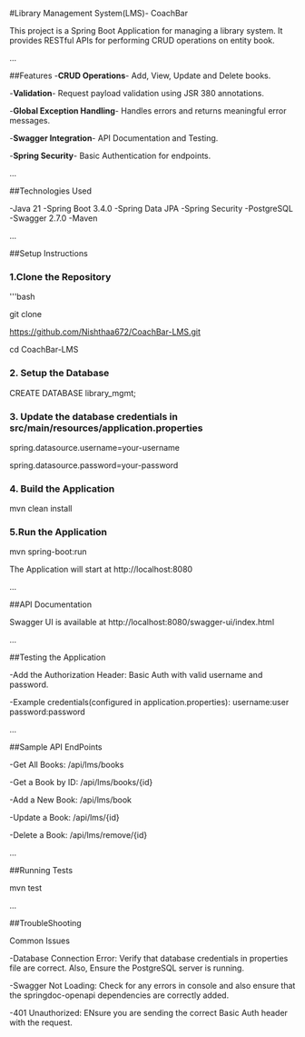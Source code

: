#Library Management System(LMS)- CoachBar

This project is a Spring Boot Application for managing a library system. It provides RESTful APIs for performing CRUD operations on entity book.

...

##Features
-**CRUD Operations**- Add, View, Update and Delete books.

-**Validation**- Request payload validation using JSR 380 annotations.

-**Global Exception Handling**- Handles errors and returns meaningful error messages.

-**Swagger Integration**- API Documentation and Testing.

-**Spring Security**- Basic Authentication for endpoints.

...

##Technologies Used

-Java 21
-Spring Boot 3.4.0
-Spring Data JPA
-Spring Security
-PostgreSQL
-Swagger 2.7.0
-Maven

...

##Setup Instructions

### 1.Clone the Repository
'''bash

git clone

https://github.com/Nishthaa672/CoachBar-LMS.git

cd CoachBar-LMS

### 2. Setup the Database
CREATE DATABASE library_mgmt;

### 3. Update the database credentials in src/main/resources/application.properties
spring.datasource.username=your-username

spring.datasource.password=your-password

### 4. Build the Application
mvn clean install

### 5.Run the Application
mvn spring-boot:run

The Application will start at http://localhost:8080

...

##API Documentation

Swagger UI is available at http://localhost:8080/swagger-ui/index.html

...

##Testing the Application

-Add the Authorization Header: Basic Auth with valid username and password.

-Example credentials(configured in application.properties): 
    username:user
    password:password

...

##Sample API EndPoints

-Get All Books: /api/lms/books

-Get a Book by ID: /api/lms/books/{id}

-Add a New Book: /api/lms/book

-Update a Book: /api/lms/{id}

-Delete a Book: /api/lms/remove/{id}

...

##Running Tests

mvn test

...

##TroubleShooting

Common Issues

-Database Connection Error: Verify that database credentials in properties file are correct. Also, Ensure the PostgreSQL server is running.

-Swagger Not Loading: Check for any errors in console and also ensure that the springdoc-openapi dependencies are correctly added.

-401 Unauthorized: ENsure you are sending the correct Basic Auth header with the request.
